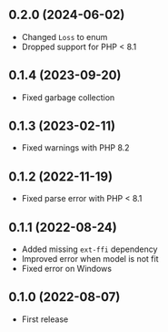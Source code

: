 ## 0.2.0 (2024-06-02)

- Changed `Loss` to enum
- Dropped support for PHP < 8.1

## 0.1.4 (2023-09-20)

- Fixed garbage collection

## 0.1.3 (2023-02-11)

- Fixed warnings with PHP 8.2

## 0.1.2 (2022-11-19)

- Fixed parse error with PHP < 8.1

## 0.1.1 (2022-08-24)

- Added missing `ext-ffi` dependency
- Improved error when model is not fit
- Fixed error on Windows

## 0.1.0 (2022-08-07)

- First release
